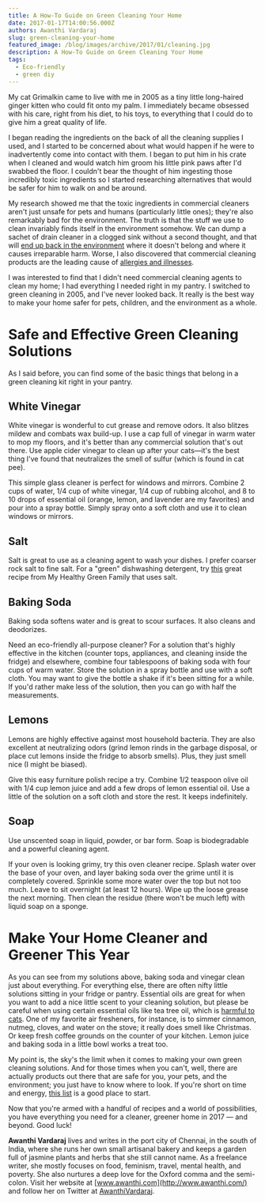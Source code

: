 ```yaml
---
title: A How-To Guide on Green Cleaning Your Home
date: 2017-01-17T14:00:56.000Z
authors: Awanthi Vardaraj
slug: green-cleaning-your-home
featured_image: /blog/images/archive/2017/01/cleaning.jpg
description: A How-To Guide on Green Cleaning Your Home
tags:
  - Eco-friendly
  - green diy
---
```

My cat Grimalkin came to live with me in 2005 as a tiny little long-haired ginger kitten who could fit onto my palm. I immediately became obsessed with his care, right from his diet, to his toys, to everything that I could do to give him a great quality of life.

I began reading the ingredients on the back of all the cleaning supplies I used, and I started to be concerned about what would happen if he were to inadvertently come into contact with them. I began to put him in his crate when I cleaned and would watch him groom his little pink paws after I'd swabbed the floor. I couldn't bear the thought of him ingesting those incredibly toxic ingredients so I started researching alternatives that would be safer for him to walk on and be around.

My research showed me that the toxic ingredients in commercial cleaners aren't just unsafe for pets and humans (particularly little ones); they're also remarkably bad for the environment. The truth is that the stuff we use to clean invariably finds itself in the environment somehow. We can dump a sachet of drain cleaner in a clogged sink without a second thought, and that will [end up back in the environment](https://ocean.si.edu/ocean-news/how-you-can-help-ocean) where it doesn't belong and where it causes irreparable harm. Worse, I also discovered that commercial cleaning products are the leading cause of [allergies and illnesses](http://www.everydayhealth.com/allergies/allergies-and-cleaning-products.aspx).

I was interested to find that I didn't need commercial cleaning agents to clean my home; I had everything I needed right in my pantry. I switched to green cleaning in 2005, and I've never looked back. It really is the best way to make your home safer for pets, children, and the environment as a whole.

# Safe and Effective Green Cleaning Solutions

As I said before, you can find some of the basic things that belong in a green cleaning kit right in your pantry.

## White Vinegar

White vinegar is wonderful to cut grease and remove odors. It also blitzes mildew and combats wax build-up. I use a cap full of vinegar in warm water to mop my floors, and it's better than any commercial solution that's out there. Use apple cider vinegar to clean up after your cats—it's the best thing I've found that neutralizes the smell of sulfur (which is found in cat pee).

This simple glass cleaner is perfect for windows and mirrors. Combine 2 cups of water, 1/4 cup of white vinegar, 1/4 cup of rubbing alcohol, and 8 to 10 drops of essential oil (orange, lemon, and lavender are my favorites) and pour into a spray bottle. Simply spray onto a soft cloth and use it to clean windows or mirrors.

## Salt

Salt is great to use as a cleaning agent to wash your dishes. I prefer coarser rock salt to fine salt. For a "green" dishwashing detergent, try [this](http://myhealthygreenfamily.com/blog/wordpress/homemade-borax-free-dishwasher-detergent-with-secret-ingredient/) great recipe from My Healthy Green Family that uses salt.

## Baking Soda

Baking soda softens water and is great to scour surfaces. It also cleans and deodorizes.

Need an eco-friendly all-purpose cleaner? For a solution that's highly effective in the kitchen (counter tops, appliances, and cleaning inside the fridge) and elsewhere, combine four tablespoons of baking soda with four cups of warm water. Store the solution in a spray bottle and use with a soft cloth. You may want to give the bottle a shake if it's been sitting for a while. If you'd rather make less of the solution, then you can go with half the measurements.

## Lemons

Lemons are highly effective against most household bacteria. They are also excellent at neutralizing odors (grind lemon rinds in the garbage disposal, or place cut lemons inside the fridge to absorb smells). Plus, they just smell nice (I might be biased).

Give this easy furniture polish recipe a try. Combine 1/2 teaspoon olive oil with 1/4 cup lemon juice and add a few drops of lemon essential oil. Use a little of the solution on a soft cloth and store the rest. It keeps indefinitely.

## Soap

Use unscented soap in liquid, powder, or bar form. Soap is biodegradable and a powerful cleaning agent.

If your oven is looking grimy, try this oven cleaner recipe. Splash water over the base of your oven, and layer baking soda over the grime until it is completely covered. Sprinkle some more water over the top but not too much. Leave to sit overnight (at least 12 hours). Wipe up the loose grease the next morning. Then clean the residue (there won't be much left) with liquid soap on a sponge.

# Make Your Home Cleaner and Greener This Year

As you can see from my solutions above, baking soda and vinegar clean just about everything. For everything else, there are often nifty little solutions sitting in your fridge or pantry. Essential oils are great for when you want to add a nice little scent to your cleaning solution, but please be careful when using certain essential oils like tea tree oil, which is [harmful to cats](http://messybeast.com/teatree.htm). One of my favorite air fresheners, for instance, is to simmer cinnamon, nutmeg, cloves, and water on the stove; it really does smell like Christmas. Or keep fresh coffee grounds on the counter of your kitchen. Lemon juice and baking soda in a little bowl works a treat too.

My point is, the sky's the limit when it comes to making your own green cleaning solutions. And for those times when you can't, well, there are actually products out there that are safe for you, your pets, and the environment; you just have to know where to look. If you're short on time and energy, [this list](https://www.organicconsumers.org/news/how-toxic-are-your-household-cleaning-supplies) is a good place to start.

Now that you're armed with a handful of recipes and a world of possibilities, you have everything you need for a cleaner, greener home in 2017 — and beyond. Good luck!

**Awanthi Vardaraj** lives and writes in the port city of Chennai, in the south of India, where she runs her own small artisanal bakery and keeps a garden full of jasmine plants and herbs that she still cannot name. As a freelance writer, she mostly focuses on food, feminism, travel, mental health, and poverty. She also nurtures a deep love for the Oxford comma and the semi-colon. Visit her website at [www.awanthi.com](http://www.awanthi.com/) and follow her on Twitter at [AwanthiVardaraj](https://twitter.com/AwanthiVardaraj).
